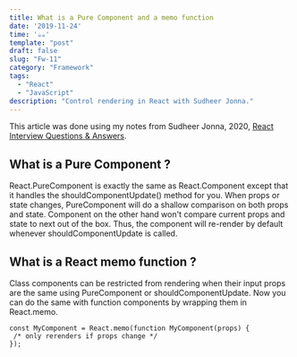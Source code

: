 ```yaml
---
title: What is a Pure Component and a memo function
date: '2019-11-24'
time: '☕️☕️'
template: "post"
draft: false
slug: "Fw-11"
category: "Framework"
tags:
  - "React"
  - "JavaScript"
description: "Control rendering in React with Sudheer Jonna."
---
```


This article was done using my notes from Sudheer Jonna, 2020, [React Interview Questions & Answers](https://github.com/sudheerj/reactjs-interview-questions#what-is-react).

## What is a Pure Component ?

React.PureComponent is exactly the same as React.Component except that it handles the shouldComponentUpdate() method for you. When props or state changes, PureComponent will do a shallow comparison on both props and state. Component on the other hand won't compare current props and state to next out of the box. Thus, the component will re-render by default whenever shouldComponentUpdate is called.

## What is a React memo function ?

Class components can be restricted from rendering when their input props are the same using PureComponent or shouldComponentUpdate. Now you can do the same with function components by wrapping them in React.memo.

```
const MyComponent = React.memo(function MyComponent(props) {
 /* only rerenders if props change */
});
```
